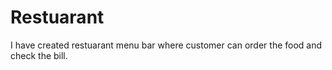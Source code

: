 # Restuarant
I have created restuarant menu bar where customer can order the food and check the bill. 
